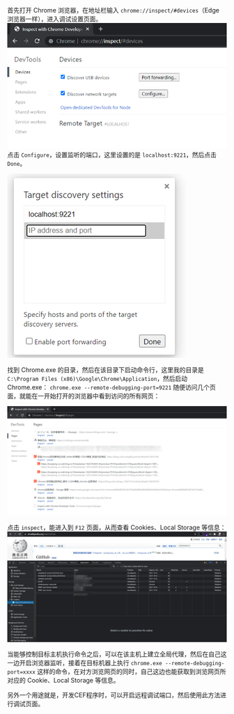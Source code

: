 首先打开 Chrome 浏览器，在地址栏输入 `chrome://inspect/#devices`（Edge 浏览器一样），进入调试设置页面。
![](../Go/images/2100250-20210907180833868-947957023.png)
点击 `Configure`，设置监听的端口，这里设置的是 `localhost:9221`，然后点击 `Done`。 

![](../Go/images/2100250-20210907181004916-939021248.png) 

找到 Chrome.exe 的目录，然后在该目录下启动命令行，这里我的目录是 `C:\Program Files (x86)\Google\Chrome\Application`，然后启动 Chrome.exe： `chrome.exe --remote-debugging-port=9221` 随便访问几个页面，就能在一开始打开的浏览器中看到访问的所有网页： 

![](../Go/images/2100250-20210907181649232-582676959.png) 

点击 `inspect`，能进入到 `F12` 页面，从而查看 Cookies、Local Storage 等信息：
![](../Go/images/2100250-20210907182954055-1749025750.png)

当能够控制目标主机执行命令之后，可以在该主机上建立全局代理，然后在自己这一边开启浏览器监听，接着在目标机器上执行 `chrome.exe --remote-debugging-port=xxxx` 这样的命令，在对方浏览网页的同时，自己这边也能获取到浏览网页所对应的 Cookie、Local Storage 等信息。



另外一个用途就是，开发CEF程序时，可以开启远程调试端口，然后使用此方法进行调试页面。